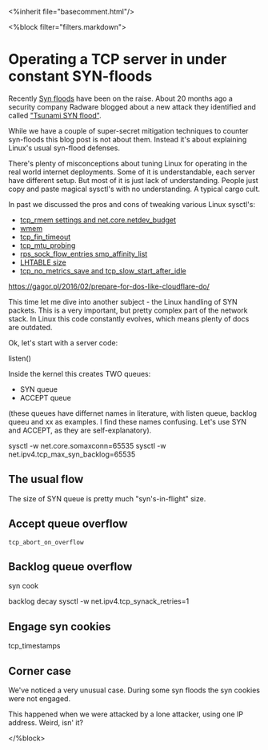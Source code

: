 <%inherit file="basecomment.html"/>

<%block filter="filters.markdown">

Operating a TCP server in under constant SYN-floods
===



Recently [Syn floods](https://en.wikipedia.org/wiki/SYN_flood) have
been on the raise. About 20 months ago a security company Radware
blogged about a new attack they identified and called ["Tsunami SYN flood"](https://blog.radware.com/security/2014/10/tsunami-syn-flood-attack/).

While we have a couple of super-secret mitigation techniques to
counter syn-floods this blog post is not about them. Instead it's
about explaining Linux's usual syn-flood defenses.



There's plenty of misconceptions about tuning Linux for operating in
the real world internet deployments. Some of it is understandable,
each server have different setup. But most of it is just lack of
understanding. People just copy and paste magical sysctl's with no
understanding. A typical cargo cult.

In past we discussed the pros and cons of tweaking various Linux sysctl's:
 - [tcp_rmem settings and net.core.netdev_budget](https://blog.cloudflare.com/the-story-of-one-latency-spike/)
 - [wmem](https://blog.cloudflare.com/the-curious-case-of-slow-downloads/)
 - [tcp_fin_timeout](https://blog.cloudflare.com/this-is-strictly-a-violation-of-the-tcp-specification/)
 - [tcp_mtu_probing](https://blog.cloudflare.com/path-mtu-discovery-in-practice/)
 - [rps_sock_flow_entries smp_affinity_list](https://blog.cloudflare.com/how-to-achieve-low-latency/)
 - [LHTABLE size](https://blog.cloudflare.com/revenge-listening-sockets/)
 - [tcp_no_metrics_save and tcp_slow_start_after_idle](https://blog.cloudflare.com/optimizing-the-linux-stack-for-mobile-web-per/)

https://gagor.pl/2016/02/prepare-for-dos-like-cloudflare-do/

This time let me dive into another subject - the Linux handling of SYN
packets. This is a very important, but pretty complex part of the
network stack. In Linux this code constantly evolves, which means
plenty of docs are outdated.

Ok, let's start with a server code:

listen()


Inside the kernel this creates TWO queues:

 - SYN queue
 - ACCEPT queue

(these queues have differnet names in literature, with listen queue,
backlog queeu and xx as examples. I find these names confusing. Let's use SYN and ACCEPT, as they are self-explanatory).

sysctl -w net.core.somaxconn=65535
sysctl -w net.ipv4.tcp_max_syn_backlog=65535


The usual flow
---------
The size of SYN queue is pretty much "syn's-in-flight" size.


Accept queue overflow
----------------

`tcp_abort_on_overflow`

Backlog queue overflow
--------------

syn cook

backlog decay
 sysctl -w net.ipv4.tcp_synack_retries=1


Engage syn cookies
-------------

tcp_timestamps


Corner case
-----------

We've noticed a very unusual case. During some syn floods the syn cookies were not engaged.


This happened when we were attacked by a lone attacker, using one IP address. Weird, isn' it?






</%block>
